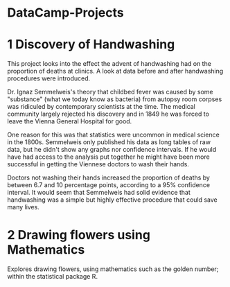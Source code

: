 # DataCamp-Projects

# 1 Discovery of Handwashing
This project looks into the effect the advent of handwashing had on the proportion of deaths at clinics.
A look at data before and after handwashing procedures were introduced.


Dr. Ignaz Semmelweis's theory that childbed fever was caused by some "substance" (what we today know as bacteria) from autopsy room corpses was ridiculed by contemporary scientists at the time. The medical community largely rejected his discovery and in 1849 he was forced to leave the Vienna General Hospital for good.

One reason for this was that statistics were uncommon in medical science in the 1800s. Semmelweis only published his data as long tables of raw data, but he didn't show any graphs nor confidence intervals. If he would have had access to the analysis put together he might have been more successful in getting the Viennese doctors to wash their hands.

Doctors not washing their hands increased the proportion of deaths by between 6.7 and 10 percentage points, according to a 95% confidence interval. It would seem that Semmelweis had solid evidence that handwashing was a simple but highly effective procedure that could save many lives.

# 2 Drawing flowers using Mathematics

Explores drawing flowers, using mathematics such as the golden number; within the statistical package R.
